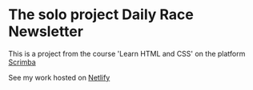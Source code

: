 # The solo project Daily Race Newsletter
This is a project from the course 'Learn HTML and CSS' on the platform [Scrimba](https://v2.scrimba.com/learn-html-and-css-c0p)

See my work hosted on [Netlify](https://daily-race.netlify.app/)
